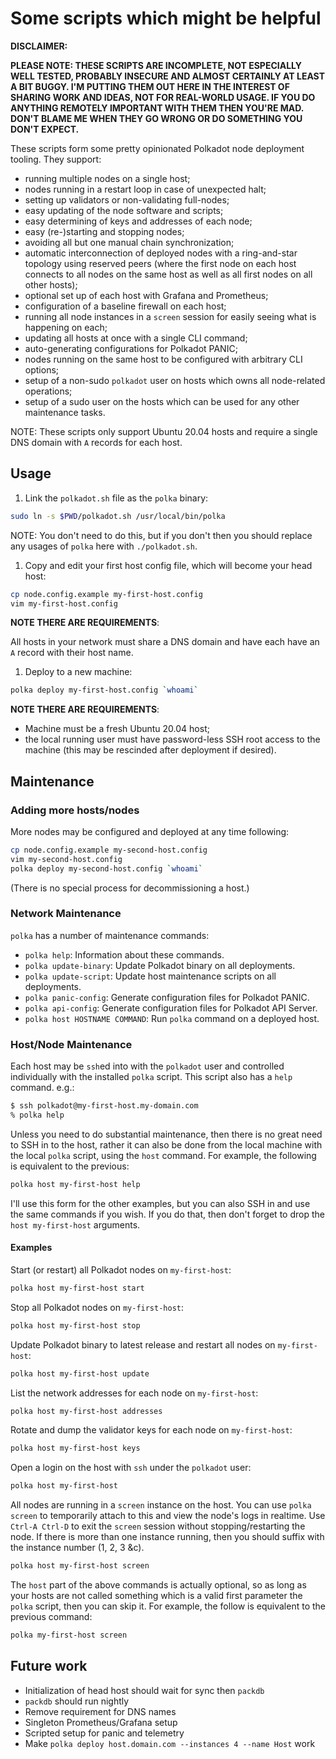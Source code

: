 # Some scripts which might be helpful

**DISCLAIMER:**

**PLEASE NOTE: THESE SCRIPTS ARE INCOMPLETE, NOT ESPECIALLY WELL TESTED, PROBABLY INSECURE AND
ALMOST CERTAINLY AT LEAST A BIT BUGGY. I'M PUTTING THEM OUT HERE IN THE INTEREST OF SHARING WORK
AND IDEAS, NOT FOR REAL-WORLD USAGE. IF YOU DO ANYTHING REMOTELY IMPORTANT WITH THEM THEN YOU'RE
MAD. DON'T BLAME ME WHEN THEY GO WRONG OR DO SOMETHING YOU DON'T EXPECT.**

These scripts form some pretty opinionated Polkadot node deployment tooling. They support:

- running multiple nodes on a single host;
- nodes running in a restart loop in case of unexpected halt;
- setting up validators or non-validating full-nodes;
- easy updating of the node software and scripts;
- easy determining of keys and addresses of each node;
- easy (re-)starting and stopping nodes;
- avoiding all but one manual chain synchronization;
- automatic interconnection of deployed nodes with a ring-and-star topology using reserved peers
  (where the first node on each host connects to all nodes on the same host as well as all first
  nodes on all other hosts);
- optional set up of each host with Grafana and Prometheus;
- configuration of a baseline firewall on each host;
- running all node instances in a `screen` session for easily seeing what is happening on each;
- updating all hosts at once with a single CLI command;
- auto-generating configurations for Polkadot PANIC;
- nodes running on the same host to be configured with arbitrary CLI options;
- setup of a non-sudo `polkadot` user on hosts which owns all node-related operations;
- setup of a sudo user on the hosts which can be used for any other maintenance tasks.

NOTE: These scripts only support Ubuntu 20.04 hosts and require a single DNS domain with `A`
records for each host.

## Usage

1. Link the `polkadot.sh` file as the `polka` binary:

```sh
sudo ln -s $PWD/polkadot.sh /usr/local/bin/polka
```

NOTE: You don't need to do this, but if you don't then you should replace any usages of `polka`
here with `./polkadot.sh`.

1. Copy and edit your first host config file, which will become your head host:

```sh
cp node.config.example my-first-host.config
vim my-first-host.config
```

**NOTE THERE ARE REQUIREMENTS**:

All hosts in your network must share a DNS domain and have each have an `A` record with their host
name.

1. Deploy to a new machine:

```sh
polka deploy my-first-host.config `whoami`
```

**NOTE THERE ARE REQUIREMENTS**:

- Machine must be a fresh Ubuntu 20.04 host;
- the local running user must have password-less SSH root access to the machine (this may be
  rescinded after deployment if desired).

## Maintenance

### Adding more hosts/nodes

More nodes may be configured and deployed at any time following:

```sh
cp node.config.example my-second-host.config
vim my-second-host.config
polka deploy my-second-host.config `whoami`
```

(There is no special process for decommissioning a host.)

### Network Maintenance

`polka` has a number of maintenance commands:

- `polka help`: Information about these commands.
- `polka update-binary`: Update Polkadot binary on all deployments.
- `polka update-script`: Update host maintenance scripts on all deployments.
- `polka panic-config`: Generate configuration files for Polkadot PANIC.
- `polka api-config`: Generate configuration files for Polkadot API Server.
- `polka host HOSTNAME COMMAND`: Run `polka` command on a deployed host.

### Host/Node Maintenance

Each host may be `ssh`ed into with the `polkadot` user and controlled individually with the
installed `polka` script. This script also has a `help` command. e.g.:

```sh
$ ssh polkadot@my-first-host.my-domain.com
% polka help
```

Unless you need to do substantial maintenance, then there is no great need to SSH in to the host,
rather it can also be done from the local machine with the local `polka` script, using the `host`
command. For example, the following is equivalent to the previous:

```sh
polka host my-first-host help
```

I'll use this form for the other examples, but you can also SSH in and use the same commands if
you wish. If you do that, then don't forget to drop the `host my-first-host` arguments.

#### Examples

Start (or restart) all Polkadot nodes on `my-first-host`:

```sh
polka host my-first-host start
```

Stop all Polkadot nodes on `my-first-host`:

```sh
polka host my-first-host stop
```

Update Polkadot binary to latest release and restart all nodes on `my-first-host`:

```sh
polka host my-first-host update
```

List the network addresses for each node on `my-first-host`:

```sh
polka host my-first-host addresses
```

Rotate and dump the validator keys for each node on `my-first-host`:

```sh
polka host my-first-host keys
```

Open a login on the host with `ssh` under the `polkadot` user:

```sh
polka host my-first-host
```

All nodes are running in a `screen` instance on the host. You can use `polka screen` to
temporarily attach to this and view the node's logs in realtime. Use `Ctrl-A Ctrl-D` to exit the
`screen` session without stopping/restarting the node. If there is more than one instance running,
then you should suffix with the instance number (1, 2, 3 &c).

```sh
polka host my-first-host screen
```

The `host` part of the above commands is actually optional, so as long as your hosts are not
called something which is a valid first parameter the `polka` script, then you can skip it. For
example, the follow is equivalent to the previous command:

```sh
polka my-first-host screen
```

## Future work

- Initialization of head host should wait for sync then `packdb`
- `packdb` should run nightly
- Remove requirement for DNS names
- Singleton Prometheus/Grafana setup
- Scripted setup for panic and telemetry
- Make `polka deploy host.domain.com --instances 4 --name Host` work
